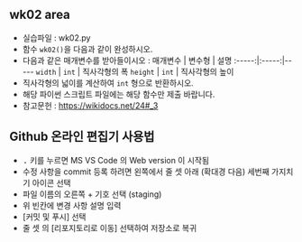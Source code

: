 ## wk02 area

* 실습파일 : wk02.py
* 함수 `wk02()`을 다음과 같이 완성하시오.
* 다음과 같은 매개변수를 받아들이시오 :
매개변수 | 변수형 | 설명
:-----:|:-----:|-----
`width` | `int` | 직사각형의 폭
`height` | `int` | 직사각형의 높이
* 직사각형의 넓이를 계산하여 `int` 형으로 반환하시오.
* 해당 파이썬 스크립트 파일에는 해당 함수만 제출 바랍니다.
* 참고문헌 : https://wikidocs.net/24#_3

## Github 온라인 편집기 사용법
* <kbd>.</kbd> 키를 누르면 MS VS Code 의 Web version 이 시작됨
* 수정 사항을 commit 등록 하려면 왼쪽에서 줄 셋 아래 (확대경 다음) 세번째 가지치기 아이콘 선택
* 파일 이름의 오른쪽 + 기호 선택 (staging)
* 위 빈칸에 변경 사항 설명 입력
* [커밋 및 푸시] 선택
* 줄 셋 의 [리포지토리로 이동] 선택하여 저장소로 복귀
